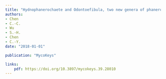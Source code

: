 ```yaml
---
title: "Hydnophanerochaete and Odontoefibula, two new genera of phanerochaetoid fungi (Polyporales, Basidiomycota) from East Asia"
authors:
- Chen
- C.-C.
- Wu
- S.-H.
- Chen
- C.-Y.
date: "2018-01-01"

publication: "MycoKeys"

links:
    pdf: https://doi.org/10.3897/mycokeys.39.28010
---
```

